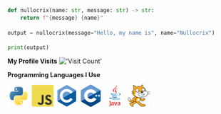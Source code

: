 ```Python
def nullocrix(name: str, message: str) -> str:
    return f"{message} {name}"

output = nullocrix(message="Hello, my name is", name="Nullocrix")

print(output)
```
**My Profile Visits**
!['Visit Count'](https://smilex404.pythonanywhere.com?v_*)

**Programming Languages I Use**
<p align='left'>
<img src="https://github.com/Nullocrix/Nullocrix/blob/main/assets/icons/programming/python.svg" alt="Python" height="50" width="50" />
<img src="https://github.com/Nullocrix/Nullocrix/blob/main/assets/icons/programming/javascript.svg" alt="JavaScript" height="50" width="50" />
 <img src="https://github.com/Nullocrix/Nullocrix/blob/main/assets/icons/programming/c.svg" alt="C" height="50" width="50" />
<img src="https://github.com/Nullocrix/Nullocrix/blob/main/assets/icons/programming/c++.svg" alt="C++" height="50" width="50" />
 <img src="https://github.com/Nullocrix/Nullocrix/blob/main/assets/icons/programming/java.svg" alt="Java" height="50" width="50" />
<img src="https://github.com/Nullocrix/Nullocrix/blob/main/assets/icons/programming/scratch.svg" alt="Scratch" height="50" width="50" />
</p>
<!---
Nullocrix/Nullocrix is a ✨ special ✨ repository because its `README.md` (this file) appears on your GitHub profile.
You can click the Preview link to take a look at your changes.
--->
